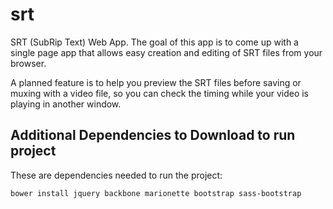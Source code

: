 srt
===

SRT (SubRip Text) Web App. The goal of this app is to come up with a
single page app that allows easy creation and editing of SRT files from
your browser.

A planned feature is to help you preview the SRT files before saving or
muxing with a video file, so you can check the timing while your video
is playing in another window.

Additional Dependencies to Download to run project
-----------------------------------------------------

These are dependencies needed to run the project:

	bower install jquery backbone marionette bootstrap sass-bootstrap


